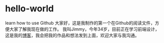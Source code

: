 # hello-world
learn how to use Github
大家好，这是我制作的第一个在Github的阅读文件，方便大家了解我现在做的工作。
我叫Jimmy，今年34岁，目前正在学习前端设计，这是我的[博客](https://nextjs-notion-starter-kit-sjmcsy.vercel.app/)，我会把我的作品和想法发到上面，欢迎大家与我沟通。
